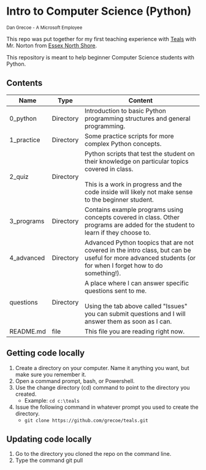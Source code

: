 # Intro to Computer Science (Python)
<sub>Dan Grecoe - A Microsoft Employee </sub>

This repo was put together for my first teaching experience with [Teals](https://www.microsoft.com/en-us/teals/about) with  Mr. Norton from [Essex North Shore](https://essexnorthshore.org/). 

This repository is meant to help beginner Computer Science students with Python.  

## Contents

|Name|Type|Content|
|----------|-------------|-------------|
0_python|Directory|Introduction to basic Python programming structures and general programming.|
|1_practice|Directory|Some practice scripts for more complex Python concepts.|
|2_quiz|Directory|Python scripts that test the student on their knowledge on particular topics covered in class. <br><br>This is a work in progress and the code inside will likely not make sense to the beginner student.|
|3_programs|Directory|Contains example programs using concepts covered in class. Other programs are added for the student to learn if they choose to.|
|4_advanced|Directory|Advanced Python toopics that are not covered in the intro class, but can be useful for more advanced students (or for when I forget how to do something!).|
|questions|Directory|A place where I can answer specific questions sent to me. <br><br>Using the tab above called "Issues" you can submit questions and I will answer them as soon as I can.|
|README.md|file|This file you are reading right now.|

## Getting code locally

1. Create a directory on your computer. Name it anything you want, but make sure you remember it. 
2. Open a command prompt, bash, or Powershell.
3. Use the change directory (cd) command to point to the directory you created.
    - Example: `cd c:\teals`
4. Issue the following command in whatever prompt you used to create the directory.
    - `git clone https://github.com/grecoe/teals.git`
    
## Updating code locally

1. Go to the directory you cloned the repo on the command line.
2. Type the command git pull
